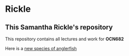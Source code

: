 # Rickle
## This **Samantha Rickle's** repository 
 This repository contains all lectures and work for **OCN682**

Here is a [new species of anglerfish](https://www.researchgate.net/publication/380771569_A_New_Species_of_the_Anglerfish_Genus_Gigantactis_Lophiiformes_Ceratioidei_from_the_Clarion_Clipperton_Zone_of_the_Eastern_North_Pacific_Ocean_an_Ecosystem_Threatened_by_Deep-Sea_Mining)


